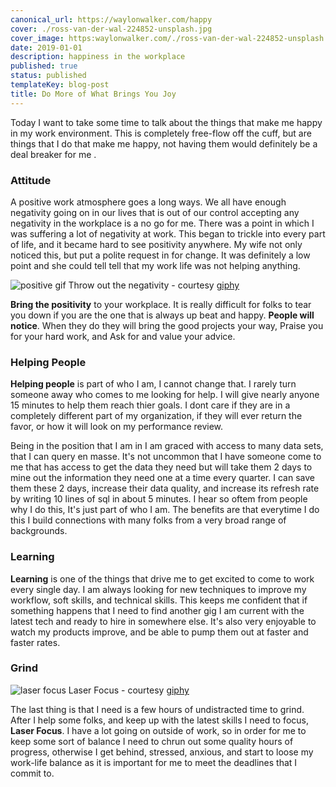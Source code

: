 ```yaml
---
canonical_url: https://waylonwalker.com/happy
cover: ./ross-van-der-wal-224852-unsplash.jpg
cover_image: https:waylonwalker.com/./ross-van-der-wal-224852-unsplash.jpg
date: 2019-01-01
description: happiness in the workplace
published: true
status: published
templateKey: blog-post
title: Do More of What Brings You Joy
---
```


Today I want to take some time to talk about the things that make me happy in my work environment.  This is completely free-flow off the cuff, but are things that I do that make me happy, not having them would definitely be a deal breaker for me .

### Attitude

A positive work atmosphere goes a long ways.  We all have enough negativity going on in our lives that is out of our control accepting any negativity in the workplace is a no go for me.  There was a point in which I was suffering a lot of negativity at work.  This began to trickle into every part of life, and it became hard to see positivity anywhere.  My wife not only noticed this, but put a polite request in for change.  It was definitely a low point and she could tell tell that my work life was not helping anything.

![positive gif](https://media.giphy.com/media/dJGYFScvBjfRabiH7m/giphy.gif)
Throw out the negativity - courtesy [giphy](https://giphy.com/)

**Bring the positivity** to your workplace.  It is really difficult for folks to tear you down if you are the one that is always up beat and happy.  **People will notice**. When they do they will bring the good projects your way, Praise you for your hard work, and  Ask for and value your advice.

### Helping People

**Helping people** is part of who I am,  I cannot change that.  I rarely turn someone away who comes to me looking for help.  I will give nearly anyone 15 minutes to help them reach thier goals.  I dont care if they are in a completely different part of my organization,  if they will ever return the favor, or how it will look on my performance review.

Being in the position that I am in I am graced with access to many data sets, that I can query en masse. It's not uncommon that I have someone come to me that has access to get the data they need but will take them 2 days to mine out the information they need one at a time every quarter.  I can save them these 2 days, increase their data quality, and increase its refresh rate by writing 10 lines of sql in about 5 minutes.  I hear so oftem from people why I do this, It's just part of who I am.  The benefits are that everytime I do this I build connections with many folks from a very broad range of backgrounds.

### Learning

**Learning** is one of the things that drive me to get excited to come to work every single day.  I am always looking for new techniques to improve my workflow, soft skills, and technical skills.  This keeps me confident that if something happens that I need to find another gig I am current with the latest tech and ready to hire in somewhere else.  It's also very enjoyable to watch my products improve, and be able to pump them out at faster and faster rates.

### Grind

![laser focus](https://media.giphy.com/media/3oEduGi1UWg9Q6nF84/giphy.gif)
Laser Focus - courtesy [giphy](https://giphy.com/)

The last thing is that I need is a few hours of undistracted time to grind.  After I help some folks, and keep up with the latest skills I need to focus, **Laser Focus**.  I have a lot going on outside of work, so in order for me to keep some sort of balance I need to chrun out some quality hours of progress, otherwise I get behind, stressed, anxious, and start to loose my work-life balance as it is important for me to meet the deadlines that I commit to.
